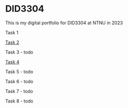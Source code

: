 # DID3304
This is my digital portfolio for DID3304 at NTNU in 2023

Task 1


[Task 2](https://github.com/AKissMail/DID3304)

Task 3 - todo

[Task 4](https://github.com/AKissMail/DID3304/blob/main/assignment_4/main_py_nodes.md)

Task 5  - todo

Task 6  - todo

Task 7  - todo

Task 8  - todo
